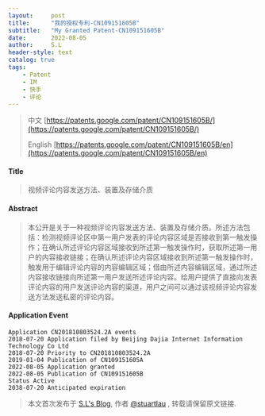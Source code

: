 ```yaml
---
layout:     post
title:      "我的授权专利-CN109151605B"
subtitle:   "My Granted Patent-CN109151605B"
date:       2022-08-05
author:     S.L
header-style: text
catalog: true
tags:
    - Patent
    - IM
    - 快手
    - 评论
---
```

> 中文 [https://patents.google.com/patent/CN109151605B/](https://patents.google.com/patent/CN109151605B/)
>
> English [https://patents.google.com/patent/CN109151605B/en](https://patents.google.com/patent/CN109151605B/en)

#### Title
> 视频评论内容发送方法、装置及存储介质










#### Abstract
> 本公开是关于一种视频评论内容发送方法、装置及存储介质。所述方法包括：检测视频评论区中第一用户发表的评论内容区域是否接收到第一触发操作；在确认所述评论内容区域接收到所述第一触发操作时，获取所述第一用户的内容接收链接；在确认所述评论内容区域接收到所述第一触发操作时，触发用于编辑评论内容的内容编辑区域；借由所述内容编辑区域，通过所述内容接收链接向所述第一用户发送所述评论内容。给用户提供了直接向发表评论内容的用户发送评论内容的渠道，用户之间可以通过该视频评论内容发送方法发送私密的评论内容。










#### Application Event
```
Application CN201810803524.2A events 
2018-07-20 Application filed by Beijing Dajia Internet Information Technology Co Ltd
2018-07-20 Priority to CN201810803524.2A
2019-01-04 Publication of CN109151605A
2022-08-05 Application granted
2022-08-05 Publication of CN109151605B
Status Active
2038-07-20 Anticipated expiration
```
> 本文首次发布于 [S.L's Blog](http://elsef.com), 作者 [@stuartlau](http://github.com/stuartlau) ,
转载请保留原文链接.
